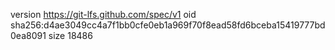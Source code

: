 version https://git-lfs.github.com/spec/v1
oid sha256:d4ae3049cc4a7f1bb0cfe0eb1a969f70f8ead58fd6bceba15419777bd0ea8091
size 18486
